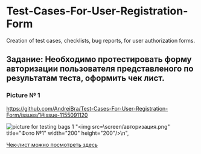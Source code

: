 # Test-Cases-For-User-Registration-Form
Creation of test cases, checklists, bug reports, for user authorization forms.

## Задание: Необходимо протестировать форму авторизации пользователя представленого  по результатам теста, оформить чек лист. 

### Picture № 1
https://github.com/AndreiBra/Test-Cases-For-User-Registration-Form/issues/1#issue-1155091120

![picture for testing bags 1](https://user-images.githubusercontent.com/100410326/155965002-b4300c4d-1cd0-4d0e-a8ce-5706bf8be3df.png)
 "<img src=\screen/авторизация.png\" title=\"Фото №1\" width=\"200\" height=\"200\"/>\n",

 <p><a href="https://docs.google.com/spreadsheets/d/1HLle_jrWKJWqic7MXeYbEba0FEYyeEytAQYXniPcECI/edit?usp=sharing" >Чек-лист можно посмотреть здесь</a></p>

